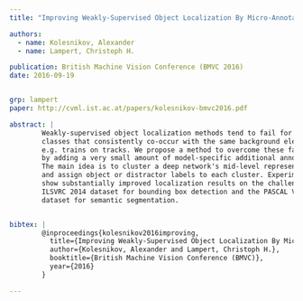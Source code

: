 ```yaml
---
title: "Improving Weakly-Supervised Object Localization By Micro-Annotation"

authors:
  - name: Kolesnikov, Alexander
  - name: Lampert, Christoph H.

publication: British Machine Vision Conference (BMVC 2016)
date: 2016-09-19


grp: lampert
paper: http://cvml.ist.ac.at/papers/kolesnikov-bmvc2016.pdf

abstract: |
        Weakly-supervised object localization methods tend to fail for object 
        classes that consistently co-occur with the same background elements, 
        e.g. trains on tracks. We propose a method to overcome these failures 
        by adding a very small amount of model-specific additional annotation. 
        The main idea is to cluster a deep network's mid-level representations 
        and assign object or distractor labels to each cluster. Experiments 
        show substantially improved localization results on the challenging 
        ILSVRC 2014 dataset for bounding box detection and the PASCAL VOC 2012 
        dataset for semantic segmentation.


bibtex: |
        @inproceedings{kolesnikov2016improving,
          title={Improving Weakly-Supervised Object Localization By Micro-Annotation},
          author={Kolesnikov, Alexander and Lampert, Christoph H.},
          booktitle={British Machine Vision Conference (BMVC)},
          year={2016}
        }

---
```

